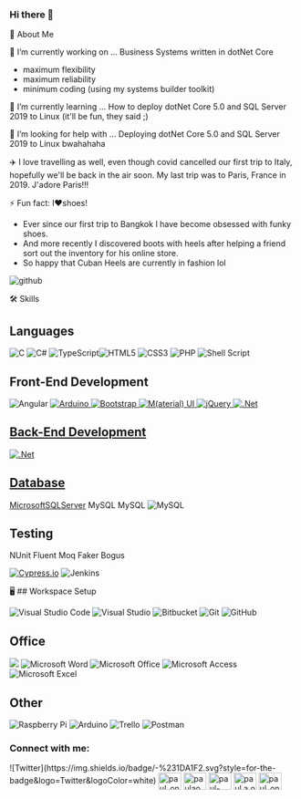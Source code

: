 <!-- Inspired by https://github.com/ruppysuppy -->
### Hi there 👋

:rocket: About Me

🔭 I’m currently working on ...
Business Systems written in dotNet Core
- maximum flexibility
- maximum reliability
- minimum coding (using my systems builder toolkit)

🌱 I’m currently learning ...
How to deploy dotNet Core 5.0 and SQL Server 2019 to Linux
(it'll be fun, they said ;)

🤔 I’m looking for help with ...
Deploying dotNet Core 5.0 and SQL Server 2019 to Linux bwahahaha

✈️ I love travelling as well, even though covid cancelled our first trip to Italy, hopefully we'll be back in the air soon.
My last trip was to Paris, France in 2019. J'adore Paris!!!

⚡ Fun fact: I❤️shoes!
- Ever since our first trip to Bangkok I have become obsessed with funky shoes.
- And more recently I discovered boots with heels after helping a friend sort out the inventory for his online store.
- So happy that Cuban Heels are currently in fashion lol

<!--
**pauloneill/pauloneill** is a ✨ _special_ ✨ repository because its `README.md` (this file) appears on your GitHub profile.

Here are some ideas to get you started:

- 👯 I’m looking to collaborate on ...
- 💬 Ask me about ...
- 📫 How to reach me: ...
- 😄 Pronouns: ...
-->
![github](https://img.shields.io/badge/GitHub-000000?style=for-the-badge&logo=GitHub&logoColor=white)


🛠️ Skills
## Languages

![C](https://img.shields.io/badge/c-%2300599C.svg?style=for-the-badge&logo=c&logoColor=white) ![C#](https://img.shields.io/badge/c%23-%23239120.svg?style=for-the-badge&logo=c-sharp&logoColor=white) ![TypeScript](https://img.shields.io/badge/typescript-%23007ACC.svg?style=for-the-badge&logo=typescript&logoColor=white)![HTML5](https://img.shields.io/badge/html5-%23E34F26.svg?style=for-the-badge&logo=html5&logoColor=white) ![CSS3](https://img.shields.io/badge/css3-%231572B6.svg?style=for-the-badge&logo=css3&logoColor=white) ![PHP](https://img.shields.io/badge/php-%23777BB4.svg?style=for-the-badge&logo=php&logoColor=white) ![Shell Script](https://img.shields.io/badge/shell_script-%23121011.svg?style=for-the-badge&logo=gnu-bash&logoColor=white)

## Front-End Development

![Angular](https://img.shields.io/badge/angular-%23DD0031.svg?style=for-the-badge&logo=angular&logoColor=white) <a href="https://www.arduino.cc/" target="_blank"> ![Arduino](https://img.shields.io/badge/-Arduino-00979D?style=for-the-badge&logo=Arduino&logoColor=white) ![Bootstrap](https://img.shields.io/badge/bootstrap-%23563D7C.svg?style=for-the-badge&logo=bootstrap&logoColor=white) ![M(aterial) UI](https://img.shields.io/badge/MUI-%230081CB.svg?style=for-the-badge&logo=material-ui&logoColor=white) ![jQuery](https://img.shields.io/badge/jquery-%230769AD.svg?style=for-the-badge&logo=jquery&logoColor=white) ![.Net](https://img.shields.io/badge/.NET-5C2D91?style=for-the-badge&logo=.net&logoColor=white)
  
## Back-End Development

![.Net](https://img.shields.io/badge/.NET-5C2D91?style=for-the-badge&logo=.net&logoColor=white)

## Database

[MicrosoftSQLServer](https://img.shields.io/badge/Microsoft%20SQL%20Sever-CC2927?style=for-the-badge&logo=microsoft%20sql%20server&logoColor=white) MySQL	MySQL	![MySQL](https://img.shields.io/badge/mysql-%2300f.svg?style=for-the-badge&logo=mysql&logoColor=white)

## Testing

NUnit Fluent Moq Faker Bogus

[![Cypress.io](https://img.shields.io/badge/tested%20with-Cypress-04C38E.svg)](https://www.cypress.io/) ![Jenkins](https://img.shields.io/badge/jenkins-%232C5263.svg?style=for-the-badge&logo=jenkins&logoColor=white)


🖥️ ## Workspace Setup

![Visual Studio Code](https://img.shields.io/badge/Visual%20Studio%20Code-0078d7.svg?style=for-the-badge&logo=visual-studio-code&logoColor=white) ![Visual Studio](https://img.shields.io/badge/Visual%20Studio-5C2D91.svg?style=for-the-badge&logo=visual-studio&logoColor=white) ![Bitbucket](https://img.shields.io/badge/bitbucket-%230047B3.svg?style=for-the-badge&logo=bitbucket&logoColor=white) ![Git](https://img.shields.io/badge/git-%23F05033.svg?style=for-the-badge&logo=git&logoColor=white) ![GitHub](https://img.shields.io/badge/github-%23121011.svg?style=for-the-badge&logo=github&logoColor=white)

## Office

<img alr="Microsoft" src="https://img.shields.io/badge/Microsoft-0078D4?style=for-the-badge&logo=microsoft&logoColor=white" /> <img alt="Microsoft Word" src="https://img.shields.io/badge/Microsoft_Word-2B579A?style=for-the-badge&logo=microsoft-word&logoColor=white" /> <img alt="Microsoft Office" src="https://img.shields.io/badge/Microsoft_Office-D83B01?style=for-the-badge&logo=microsoft-office&logoColor=white" /> <img alt="Microsoft Access" src="https://img.shields.io/badge/Microsoft_Access-A4373A?style=for-the-badge&logo=microsoft-access&logoColor=white" /> <img alt="Microsoft Excel" src="https://img.shields.io/badge/Microsoft_Excel-217346?style=for-the-badge&logo=microsoft-excel&logoColor=white" />

## Other

<img alt="Raspberry Pi" src="https://img.shields.io/badge/-RaspberryPi-C51A4A?style=for-the-badge&logo=Raspberry-Pi"/> <img alt="Arduino" src="https://img.shields.io/badge/-Arduino-00979D?style=for-the-badge&logo=Arduino&logoColor=white"/> <img alt="Trello" src="https://img.shields.io/badge/Trello-%23026AA7.svg?style=for-the-badge&logo=Trello&logoColor=white"/> <img alt="Postman" src="https://img.shields.io/badge/Postman-FF6C37?style=for-the-badge&logo=postman&logoColor=red" />
<!-- More badges here: https://github.com/Ileriayo/markdown-badges -->

<h3 align="left">Connect with me:</h3>
![Twitter](https://img.shields.io/badge/<paul_oneill>-%231DA1F2.svg?style=for-the-badge&logo=Twitter&logoColor=white) 
<a href="https://twitter.com/paul_oneill" target="blank"><img align="center" src="https://raw.githubusercontent.com/rahuldkjain/github-profile-readme-generator/master/src/images/icons/Social/twitter.svg" alt="paul_oneill" height="30" width="40" /></a>
<a href="https://linkedin.com/in/paulaoneill" target="blank"><img align="center" src="https://raw.githubusercontent.com/rahuldkjain/github-profile-readme-generator/master/src/images/icons/Social/linked-in-alt.svg" alt="paulaoneill" height="30" width="40" /></a>
<a href="https://stackoverflow.com/users/paul-oneill" target="blank"><img align="center" src="https://raw.githubusercontent.com/rahuldkjain/github-profile-readme-generator/master/src/images/icons/Social/stack-overflow.svg" alt="paul-oneill" height="30" width="40" /></a>
<a href="https://fb.com/paul.a.oneill" target="blank"><img align="center" src="https://raw.githubusercontent.com/rahuldkjain/github-profile-readme-generator/master/src/images/icons/Social/facebook.svg" alt="paul.a.oneill" height="30" width="40" /></a>
<a href="https://instagram.com/paul_oneill" target="blank"><img align="center" src="https://raw.githubusercontent.com/rahuldkjain/github-profile-readme-generator/master/src/images/icons/Social/instagram.svg" alt="paul_oneill" height="30" width="40" /></a>
</p>
